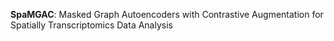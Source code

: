**SpaMGAC**: Masked Graph Autoencoders with Contrastive Augmentation for Spatially Transcriptomics Data Analysis

